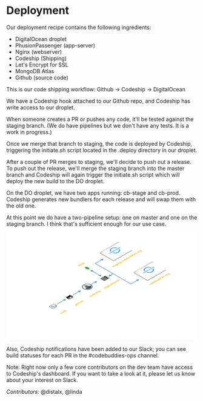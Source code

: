 # Deployment

Our deployment recipe contains the following ingredients:

* DigitalOcean droplet
* PhusionPassenger \(app-server\)
* Nginx \(webserver\)
* Codeship \(Shipping\)
* Let's Encrypt for SSL
* MongoDB Atlas
* Github \(source code\)

This is our code shipping workflow: Github -&gt; Codeship -&gt; DigitalOcean

We have a Codeship hook attached to our Github repo, and Codeship has write access to our droplet.

When someone creates a PR or pushes any code, it'll be tested against the staging branch. \(We do have pipelines but we don't have any tests. It is a work in progress.\)

Once we merge that branch to staging, the code is deployed by Codeship, triggering the initiate.sh script located in the .deploy directory in our droplet.

After a couple of PR merges to staging, we'll decide to push out a release. To push out the release, we'll merge the staging branch into the master branch and Codeship will again trigger the initiate.sh script which will deploy the new build to the DO droplet.

On the DO droplet, we have two apps running: cb-stage and cb-prod. Codeship generates new bundlers for each release and will swap them with the old one.

At this point we do have a two-pipeline setup: one on master and one on the staging branch. I think that's sufficient enough for our use case.

![Deployment workflow](../.gitbook/assets/cb_deployment_workflow_diagram.png)

Also, Codeship notifications have been added to our Slack; you can see build statuses for each PR in the \#codebuddies-ops channel.

Note: Right now only a few core contributors on the dev team have access to Codeship's dashboard. If you want to take a look at it, please let us know about your interest on Slack.

_Contributors:_ @distalx, @linda

